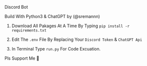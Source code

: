 Discord Bot

Build With Python3 & ChatGPT by (@sremannn)

1. Download All Pakages At A Time By Typing `pip install -r requirements.txt`

2. Edit The `.env` File By Replacing Your `Discord Token` & `ChatGPT Api`

3. In Terminal Type `run.py` For Code Excuation.

Pls Support Me 🌱
